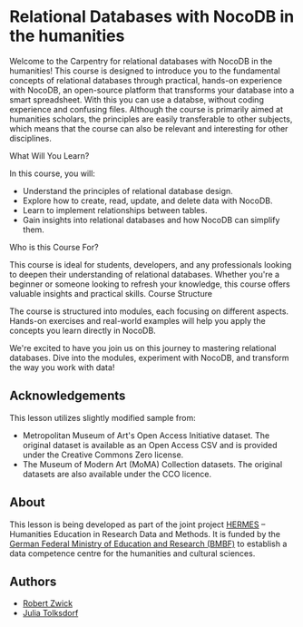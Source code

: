 # Relational Databases with NocoDB in the humanities

Welcome to the Carpentry for relational databases with NocoDB in the humanities! This course is designed to introduce you to the fundamental concepts of relational databases through practical, hands-on experience with NocoDB, an open-source platform that transforms your database into a smart spreadsheet. With this you can use a databse, without coding experience and confusing files. Although the course is primarily aimed at humanities scholars, the principles are easily transferable to other subjects, which means that the course can also be relevant and interesting for other disciplines.

What Will You Learn?

In this course, you will:
+ Understand the principles of relational database design.
+ Explore how to create, read, update, and delete data with NocoDB.
+ Learn to implement relationships between tables.
+ Gain insights into relational databases and how NocoDB can simplify them.

Who is this Course For?

This course is ideal for students, developers, and any professionals looking to deepen their understanding of relational databases. Whether you're a beginner or someone looking to refresh your knowledge, this course offers valuable insights and practical skills.
Course Structure

The course is structured into modules, each focusing on different aspects. Hands-on exercises and real-world examples will help you apply the concepts you learn directly in NocoDB.

We're excited to have you join us on this journey to mastering relational databases. Dive into the modules, experiment with NocoDB, and transform the way you work with data!


## Acknowledgements

This lesson utilizes slightly modified sample from:

+ Metropolitan Museum of Art's Open Access Initiative dataset. The original dataset is available as an Open Access CSV and is provided under the Creative Commons Zero license.
+ The Museum of Modern Art (MoMA) Collection datasets. The original datasets are also available under the CCO licence.

## About

This lesson is being developed as part of the joint project [HERMES](https://hermes-hub.de/) – Humanities Education in Research Data and Methods. It is funded by the [German Federal Ministry of Education and Research (BMBF)](https://www.bmbf.de/bmbf/en/home/home_node.html) to establish a data competence centre for the humanities and cultural sciences.


## Authors

- [Robert Zwick](https://github.com/robertzwick)
- [Julia Tolksdorf](https://github.com/jutol)
